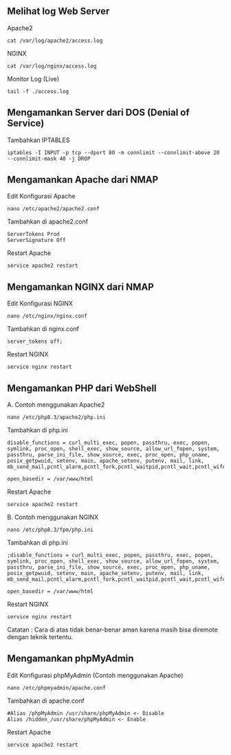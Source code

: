 ## Melihat log Web Server
Apache2
```
cat /var/log/apache2/access.log
```
NGINX
```
cat /var/log/nginx/access.log
```
Monitor Log (Live)
```
tail -f ./access.log
```

## Mengamankan Server dari DOS (Denial of Service)
Tambahkan IPTABLES
```
iptables -I INPUT -p tcp --dport 80 -m connlimit --connlimit-above 20 --connlimit-mask 40 -j DROP
```

## Mengamankan Apache dari NMAP
Edit Konfigurasi Apache
```
nano /etc/apache2/apache2.conf
```
Tambahkan di apache2.conf
```
ServerTokens Prod
ServerSignature Off
```
Restart Apache
```
service apache2 restart
```

## Mengamankan NGINX dari NMAP
Edit Konfigurasi NGINX
```
nano /etc/nginx/nginx.conf
```
Tambahkan di nginx.conf
```
server_tokens off;
```
Restart NGINX
```
service nginx restart
```

## Mengamankan PHP dari WebShell
A. Contoh menggunakan Apache2
```
nano /etc/php8.3/apache2/php.ini
```
Tambahkan di php.ini
```
disable_functions = curl_multi_exec, popen, passthru, exec, popen, symlink, proc_open, shell_exec, show_source, allow_url_fopen, system, passthru, parse_ini_file, show_source, exec, proc_open, php_uname, posix_getpwuid, setenv, main, apache_setenv, putenv, mail, link, mb_send_mail,pcntl_alarm,pcntl_fork,pcntl_waitpid,pcntl_wait,pcntl_wifexited,pcntl_wifstopped,pcntl_wifsignaled,pcntl_wifcontinued,pcntl_wexitstatus,pcntl_wtermsig,pcntl_wstopsig,pcntl_signal,pcntl_signal_get_handler,pcntl_signal_dispatch,pcntl_get_last_error,pcntl_strerror,pcntl_sigprocmask,pcntl_sigwaitinfo,pcntl_sigtimedwait,pcntl_exec,pcntl_getpriority,pcntl_setpriority,pcntl_async_signals,pcntl_unshare,phpinfo,putenv

open_basedir = /var/www/html
```
Restart Apache
```
service apache2 restart
```

B. Contoh menggunakan NGINX
```
nano /etc/php8.3/fpm/php.ini
```
Tambahkan di php.ini
```
;disable_functions = curl_multi_exec, popen, passthru, exec, popen, symlink, proc_open, shell_exec, show_source, allow_url_fopen, system, passthru, parse_ini_file, show_source, exec, proc_open, php_uname, posix_getpwuid, setenv, main, apache_setenv, putenv, mail, link, mb_send_mail,pcntl_alarm,pcntl_fork,pcntl_waitpid,pcntl_wait,pcntl_wifexited,pcntl_wifstopped,pcntl_wifsignaled,pcntl_wifcontinued,pcntl_wexitstatus,pcntl_wtermsig,pcntl_wstopsig,pcntl_signal,pcntl_signal_get_handler,pcntl_signal_dispatch,pcntl_get_last_error,pcntl_strerror,pcntl_sigprocmask,pcntl_sigwaitinfo,pcntl_sigtimedwait,pcntl_exec,pcntl_getpriority,pcntl_setpriority,pcntl_async_signals,pcntl_unshare,phpinfo,putenv

open_basedir = /var/www/html
```
Restart NGINX
```
service nginx restart
```
Catatan : Cara di atas tidak benar-benar aman karena masih bisa diremote dengan teknik tertentu. 

## Mengamankan phpMyAdmin
Edit Konfigurasi phpMyAdmin (Contoh menggunakan Apache)
```
nano /etc/phpmyadmin/apache.conf
```
Tambahkan di apache.conf
```
#Alias /phpMyAdmin /usr/share/phpMyAdmin <- Disable
Alias /hidden_/usr/share/phpMyAdmin <- Enable
```

Restart Apache
```
service apache2 restart
```
